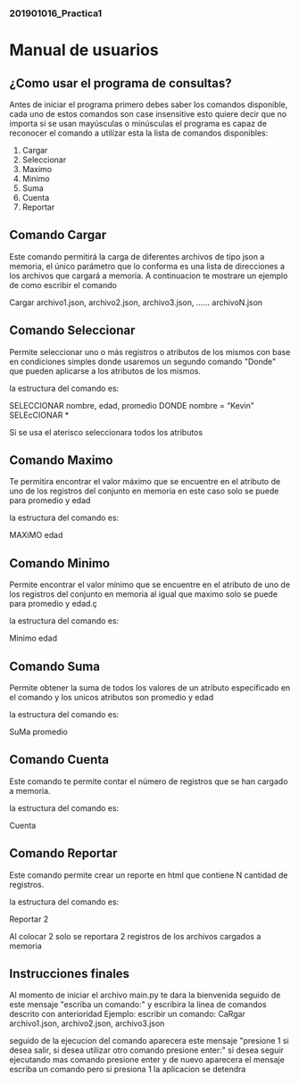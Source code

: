 ### 201901016_Practica1
# Manual de usuarios
## ¿Como usar el programa de consultas?
Antes de iniciar el programa primero debes saber los comandos disponible, cada uno de estos comandos 
son case insensitive esto quiere decir que no importa si se usan mayúsculas o minúsculas el programa es capaz de reconocer
el comando a utilizar esta la lista de comandos disponibles:
1. Cargar
2. Seleccionar
3. Maximo
4. Minimo
5. Suma
6. Cuenta
7. Reportar
## Comando Cargar 
Este comando permitirá la carga de diferentes archivos de tipo json a memoria, el único
parámetro que lo conforma es una lista de direcciones a los archivos que cargará a
memoria. 
A continuacion te mostrare un ejemplo de como escribir el comando

Cargar archivo1.json, archivo2.json, archivo3.json, ...... archivoN.json

## Comando Seleccionar
Permite seleccionar uno o más registros o atributos de los mismos con base en
condiciones simples donde usaremos un segundo comando "Donde" que pueden aplicarse a los atributos de los mismos.

la estructura del comando es:

SELECCIONAR nombre, edad, promedio DONDE nombre = “Kevin”
SELEcCIONAR *

Si se usa el aterisco seleccionara todos los atributos

## Comando Maximo
Te permitira encontrar el valor máximo que se encuentre en el atributo de uno de los
registros del conjunto en memoria en este caso solo se puede para promedio y edad

la estructura del comando es:

MAXiMO edad

## Comando Minimo
Permite encontrar el valor mínimo que se encuentre en el atributo de uno de los
registros del conjunto en memoria al igual que maximo solo se puede para promedio y edad.ç

la estructura del comando es:

Minimo edad

## Comando Suma

Permite obtener la suma de todos los valores de un atributo especificado en el
comando y los unicos atributos son promedio y edad

la estructura del comando es:

SuMa promedio

## Comando Cuenta
Este comando te permite contar el número de registros que se han cargado a memoria.

la estructura del comando es:

Cuenta

## Comando Reportar
Este comando permite crear un reporte en html que contiene N cantidad de
registros.

la estructura del comando es:

Reportar 2

Al colocar 2 solo se reportara 2 registros de los archivos cargados a memoria

## Instrucciones finales

Al momento de iniciar el archivo main.py te dara la bienvenida seguido de este mensaje "escriba un comando:" y escribira la linea de comandos descrito con anterioridad 
Ejemplo: escribir un comando: CaRgar archivo1.json, archivo2.json, archivo3.json

seguido de la ejecucion del comando aparecera este mensaje "presione 1 si desea salir, si desea utilizar otro comando presione enter:" si desea seguir ejecutando mas comando presione enter y de nuevo aparecera el mensaje escriba un comando pero si presiona 1 la aplicacion se detendra
